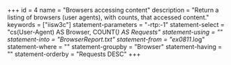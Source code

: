 +++
id = 4
name = "Browsers accessing content"
description = "Return a listing of browsers (user agents), with counts, that accessed content."
keywords = ["iisw3c"]
statement-parameters = "-rtp:-1"
statement-select = "cs(User-Agent) AS Browser, COUNT(*) AS Requests"
statement-using = ""
statement-into = "BrowserReport.txt"
statement-from = "ex0811*.log"
statement-where = ""
statement-groupby = "Browser"
statement-having = ""
statement-orderby = "Requests DESC"
+++

